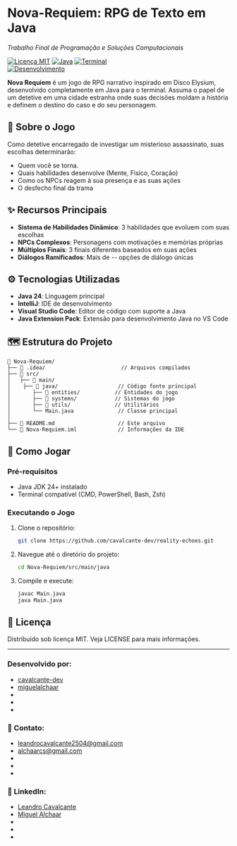 # Nova-Requiem: RPG de Texto em Java

*Trabalho Final de Programação e Soluções Computacionais*

[![Licença MIT](https://img.shields.io/badge/Licença-MIT-blue)](LICENSE)
[![Java](https://img.shields.io/badge/Java-24+-red?logo=java)](https://java.com)
[![Terminal](https://img.shields.io/badge/Interface-Terminal-brightgreen)]()<br>
[![Desenvolvimento](https://img.shields.io/badge/Status-Desenvolvimento-orange)]()

**Nova Requiem** é um jogo de RPG narrativo inspirado em Disco Elysium, desenvolvido completamente em Java para o terminal. Assuma o papel de um detetive em uma cidade estranha onde suas decisões moldam a história e definem o destino do caso e do seu personagem. 



## 🌆 Sobre o Jogo

Como detetive encarregado de investigar um misterioso assassinato, suas escolhas determinarão:
- Quem você se torna. 
- Quais habilidades desenvolve (Mente, Fisíco, Coração)
- Como os NPCs reagem à sua presença e as suas ações
- O desfecho final da trama

## ✨ Recursos Principais

- **Sistema de Habilidades Dinâmico**: 3 habilidades que evoluem com suas escolhas 
- **NPCs Complexos**: Personagens com motivações e memórias próprias
- **Múltiplos Finais**: 3 finais diferentes baseados em suas ações
- **Diálogos Ramificados**: Mais de -- opções de diálogo únicas

## ⚙️ Tecnologias Utilizadas
- **Java 24**: Linguagem principal
- **IntelliJ**: IDE de desenvolvimento
- **Visual Studio Code**: Editor de código com suporte a Java  
- **Java Extension Pack**: Extensão para desenvolvimento Java no VS Code  


## 🗺️ Estrutura do Projeto

    📁 Nova-Requiem/
    ├── 📁 .idea/                        // Arquivos compilados
    ├── 📁 src/
    │   ├── 📁 main/
    │    ├── 📁 java/                   // Código fonte principal
    │       ├── 📁 entities/           // Entidades do jogo
    │       ├── 📁 systems/            // Sistemas do jogo
    │       ├── 📁 utils/              // Utilitários
    │       └── Main.java              // Classe principal
    │   
    ├── 📄 README.md                    // Este arquivo
    └── 📄 Nova-Requiem.iml             // Informações da IDE

## 🚀 Como Jogar

### Pré-requisitos
- Java JDK 24+ instalado
- Terminal compatível (CMD, PowerShell, Bash, Zsh)

### Executando o Jogo
1. Clone o repositório:
   ```bash
   git clone https://github.com/cavalcante-dev/reality-echoes.git
2. Navegue até o diretório do projeto:
    ```bash
    cd Nova-Requiem/src/main/java
3. Compile e execute:
    ```bash
    javac Main.java
    java Main.java

## 📄 Licença
Distribuído sob licença MIT. Veja LICENSE para mais informações.

---

### Desenvolvido por: 
- [cavalcante-dev](https://github.com/cavalcante-dev)
- [miguelalchaar](https://github.com/miguelalchaar)
- 
- 
- 

### 📧 Contato:
- leandrocavalcante2504@gmail.com 
- alchaarcs@gmail.com
- 
- 
- 

### 🔗 LinkedIn: 
- [Leandro Cavalcante](https://www.linkedin.com/in/leandro-cavalcante-lnkin/)
- [Miguel Alchaar](https://www.linkedin.com/in/miguelalchaar)
- 
- 
- 
